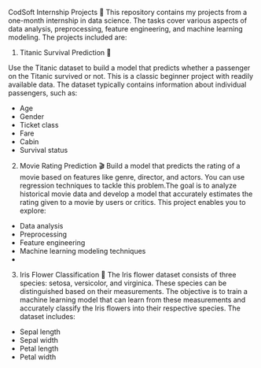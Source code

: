 CodSoft Internship Projects 🌟
This repository contains my projects from a one-month internship in data science. The tasks cover various aspects of data analysis, preprocessing, feature engineering, and machine learning modeling. The projects included are:

1. Titanic Survival Prediction 🚢

Use the Titanic dataset to build a model that predicts whether a passenger on the Titanic survived or not. This is a classic beginner project with readily available data. 
The dataset typically contains information about individual passengers, such as:
- Age
- Gender
- Ticket class
- Fare
- Cabin
- Survival status

2. Movie Rating Prediction 🎬
Build a model that predicts the rating of a movie based on features like genre, director, and actors. You can use regression techniques to tackle this problem.The goal is to analyze historical movie data and develop a model that accurately estimates the rating given to a movie by users or critics.
This project enables you to explore:
- Data analysis
- Preprocessing
- Feature engineering
- Machine learning modeling techniques
- 
3. Iris Flower Classification 🌸
The Iris flower dataset consists of three species: setosa, versicolor, and virginica. These species can be distinguished based on their measurements.
The objective is to train a machine learning model that can learn from these measurements and accurately classify the Iris flowers into their respective species. The dataset includes:
- Sepal length
- Sepal width
- Petal length
- Petal width
